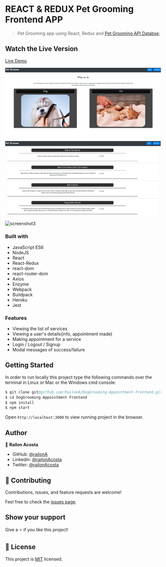 # REACT & REDUX  Pet Grooming Frontend APP

> Pet Grooming app using React, Redux and [Pet Grooming API Databse](https://github.com/RailonA/DogGrooming-Database);

## Watch the Live Version

[Live Demo](https://petgroomingservice.herokuapp.com/)

![screenshot1](./src/Assets/images/mainPage.png)

![screenshot2](./src/Assets/images/serviceList.png)

![screenshot3]()

### Built with
- JavaScript ES6
- NodeJS
- React
- React-Redux
- react-dom
- react-router-dom
- Axios
- Enzyme
- Webpack
- Buildpack
- Heroku
- Jest

### Features
- Viewing the list of services
- Viewing a user's details(info, appointment made)
- Making appointment for a service
- Login / Logout / Signup
- Modal messages of success/failure

## Getting Started

In order to run locally this project type the following commands over the terminal in Linux or Mac or the Windows cmd console:

```s
$ git clone git@github.com:RailonA/DogGrooming-Appointment-Frontend.git
$ cd DogGrooming-Appointment-Frontend
$ npm install
$ npm start

```

Open `http://localhost:3000` to view running project in the browser.

## Author

👤 **Railon Acosta**

- GitHub: [@railonA](https://github.com/RailonA)
- Linkedin: [@railonAcosta](https://www.linkedin.com/in/railon-acosta-81265180/)
- Twitter: [@railonAcosta](https://twitter.com/RailonAcosta)


## 🤝 Contributing

Contributions, issues, and feature requests are welcome!

Feel free to check the [issues page](https://github.com/RailonA/DogGrooming-Appointment-Frontend/issues).

## Show your support

Give a ⭐️ if you like this project!

## 📝 License

This project is [MIT](https://opensource.org/licenses/MIT) licensed.